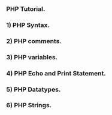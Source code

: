 ### PHP Tutorial.
### 1) PHP Syntax.
### 2) PHP comments.
### 3) PHP variables.
### 4) PHP Echo and Print Statement.
### 5) PHP Datatypes.
### 6) PHP Strings.